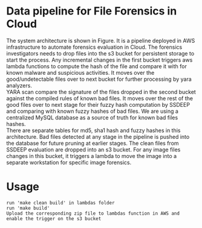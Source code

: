 # Data pipeline for File Forensics in Cloud

The system architecture is shown in Figure. It is a pipeline deployed in AWS infrastructure to automate forensics evaluation in Cloud. The forensics investigators needs to drop files into the s3 bucket for persistent storage to start the process. Any incremental changes in the first bucket triggers aws lambda functions to compute the hash of the file and compare it with for known malware and suspicious activities. It moves over the good/undetectable files over to next bucket for further processing by yara analyzers.  
YARA scan compare the signature of the files dropped in the second bucket against the compiled rules of known bad files. It moves over the rest of the good files over to next stage for their fuzzy hash computation by SSDEEP and comparing with known fuzzy hashes of bad files. We are using a centralized MySQL database as a source of truth for known bad files hashes.  
There are separate tables for md5, sha1 hash and fuzzy hashes in this architecture. Bad files detected at any stage in the pipeline is pushed into the database for future pruning at earlier stages. The clean files from SSDEEP evaluation are dropped into an s3 bucket. For any image files changes in this bucket, it triggers a lambda to move the image into a separate workstation for specific image forensics.  
  

# Usage
	run 'make clean build' in lambdas folder  
	run 'make build'  
	Upload the corresponding zip file to lambdas function in AWS and enable the trigger on the s3 bucket  
